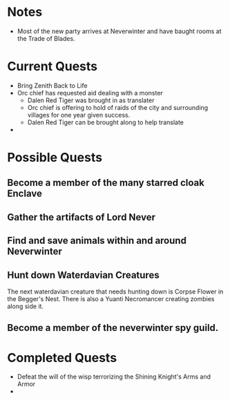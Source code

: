 # Notes

- Most of the new party arrives at Neverwinter and have baught rooms at the Trade of Blades.

# Current Quests

- Bring Zenith Back to Life
- Orc chief has requested aid dealing with a monster
  - Dalen Red Tiger was brought in as translater
  - Orc chief is offering to hold of raids of the city and surrounding villages for one year given success.
  - Dalen Red Tiger can be brought along to help translate
- 

# Possible Quests

## Become a member of the many starred cloak Enclave

## Gather the artifacts of Lord Never

## Find and save animals within and around Neverwinter

## Hunt down Waterdavian Creatures

The next waterdavian creature that needs hunting down is Corpse Flower in the Begger's Nest. There is also a Yuanti Necromancer creating zombies along side it.

## Become a member of the neverwinter spy guild. 

# Completed Quests

- Defeat the will of the wisp terrorizing the Shining Knight's Arms and Armor
-
